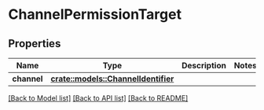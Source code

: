 # ChannelPermissionTarget

## Properties

Name | Type | Description | Notes
------------ | ------------- | ------------- | -------------
**channel** | [**crate::models::ChannelIdentifier**](ChannelIdentifier.md) |  | 

[[Back to Model list]](../README.md#documentation-for-models) [[Back to API list]](../README.md#documentation-for-api-endpoints) [[Back to README]](../README.md)


